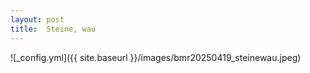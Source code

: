 ```yaml
---
layout: post
title:  Steine, wau
---
```


![_config.yml]({{ site.baseurl }}/images/bmr20250419_steinewau.jpeg)
